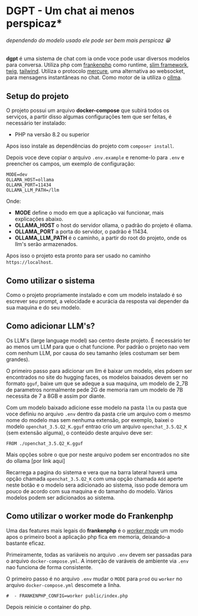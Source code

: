 # DGPT - Um chat ai menos perspicaz*

###### dependendo do modelo usado ele pode ser bem mais perspicaz 😁

**dgpt** é uma sistema de chat com ia onde voce pode usar diversos modelos para conversa. Utiliza php com [frankenphp](https://frankenphp.dev) como runtime, [slim framework](https://www.slimframework.com), [twig](https://twig.symfony.com), [tailwind](https://tailwindcss.com). Utiliza o protocolo [mercure](https://mercure.rocks), uma alternativa ao websocket, para mensagens instantâneas no chat. Como motor de ia utiliza o [ollma](https://ollama.ai).

## Setup do projeto

O projeto possui um arquivo **docker-compose** que subirá todos os serviços, a partir disso algumas configurações tem que ser feitas, é necessário ter instalado:

* PHP na versão 8.2 ou superior

Apos isso instale as dependências do projeto com `composer install`.

Depois voce deve copiar o arquivo `.env.example` e renome-lo para `.env` e preencher os campos, um exemplo de configuração:

```
MODE=dev
OLLAMA_HOST=ollama
OLLAMA_PORT=11434
OLLAMA_LLM_PATH=/llm
```

Onde:

* **MODE** define o modo em que a aplicação vai funcionar, mais explicações abaixo.
* **OLLAMA_HOST** o host do servidor ollama, o padrão do projeto é ollama.
* **OLLAMA_PORT** a porta do servidor, o padrão é 11434.
* **OLLAMA_LLM_PATH** é o caminho, a partir do root do projeto, onde os llm's serão armazenados.

Apos isso o projeto esta pronto para ser usado no caminho `https://localhost`.

## Como utilizar o sistema

Como o projeto propriamente instalado e com um modelo instalado é so escrever seu prompt, a velocidade e acurácia da resposta vai depender da sua maquina e do seu modelo. 

## Como adicionar LLM's?

Os LLM's (large language model) sao centro deste projeto. É necessário ter ao menos um LLM para que o chat funcione. Por padrão o projeto nao vem com nenhum LLM, por causa do seu tamanho (eles costumam ser bem grandes).

O primeiro passo para adicionar um llm é baixar um modelo, eles pdoem ser encontrados no site do hugging faces, os modelos baixados devem ser no formato `gguf`, baixe um que se adeque a sua maquina, um modelo de 2_7B de parametros normalmente pede 2G de memoria ram um modelo de 7B necessita de 7 a 8GB e assim por diante.

Com um modelo baixado adicione esse modelo na pasta `llm` ou pasta que voce definiu no arquivo `.env` dentro da pasta crie um arquivo com o mesmo nome do modelo mas sem nenhuma extensão, por exemplo, baixei o modelo `openchat_3.5.Q2_K.gguf` entrao crio um arquivo `openchat_3.5.Q2_K` (sem extensão alguma), o conteúdo deste arquivo deve ser:

```
FROM ./openchat_3.5.Q2_K.gguf
```

Mais opções sobre o que por neste arquivo podem ser encontrados no site do ollama [por link aqui]

Recarrega a pagina do sistema e vera que na barra lateral haverá uma opção chamada `openchat_3.5.Q2_K` com uma opção chamada `Add` aperte neste botão e o modelo sera adicionado ao sistema, isso pode demora um pouco de acordo com sua maquina e do tamanho do modelo. Vários modelos podem ser adicionados ao sistema.

## Como utilizar o worker mode do Frankenphp

Uma das features mais legais do **frankenphp** é o [*worker mode*](https://frankenphp.dev/docs/worker/) um modo apos o primeiro boot a aplicação php fica em memoria, deixando-a bastante eficaz.

Primeiramente, todas as variáveis no arquivo `.env` devem ser passadas para o arquivo `docker-compose.yml`. A inserção de varáveis de ambiente via `.env` nao funciona de forma consistente.

O primeiro passo é no arquivo `.env` mudar o `MODE` para `prod` ou `worker` no arquivo `docker-compose.yml` descomete a linha.

`#  - FRANKENPHP_CONFIG=worker public/index.php`

Depois reinicie o container do php.

